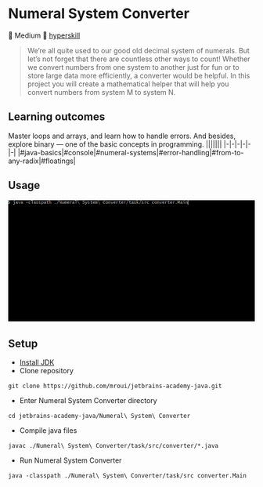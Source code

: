 # Numeral System Converter
:muscle: Medium :link: [hyperskill](https://hyperskill.org/projects/41)

>We’re all quite used to our good old decimal system of numerals. But let’s not forget that there are countless other ways to count! Whether we convert numbers from one system to another just for fun or to store large data more efficiently, a converter would be helpful. In this project you will create a mathematical helper that will help you convert numbers from system M to system N.

## Learning outcomes
Master loops and arrays, and learn how to handle errors. And besides, explore binary — one of the basic concepts in programming.
|||||||
|-|-|-|-|-|-|
|#java-basics|#console|#numeral-systems|#error-handling|#from-to-any-radix|#floatings|

## Usage
![Numeral System Converter demo gif](demo.gif)

## Setup
* [Install JDK](https://www.oracle.com/pl/java/technologies/javase-downloads.html)
* Clone repository
```
git clone https://github.com/mroui/jetbrains-academy-java.git
```
* Enter Numeral System Converter directory
```
cd jetbrains-academy-java/Numeral\ System\ Converter
```
* Compile java files
```
javac ./Numeral\ System\ Converter/task/src/converter/*.java
```
* Run Numeral System Converter
```
java -classpath ./Numeral\ System\ Converter/task/src converter.Main
```
